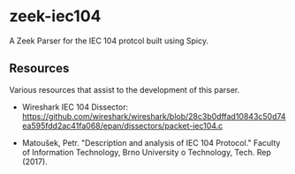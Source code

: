# zeek-iec104
A Zeek Parser for the IEC 104 protcol built using Spicy.

## Resources

Various resources that assist to the development of this parser.

* Wireshark IEC 104 Dissector: https://github.com/wireshark/wireshark/blob/28c3b0dffad10843c50d74ea595fdd2ac41fa068/epan/dissectors/packet-iec104.c

* Matoušek, Petr. "Description and analysis of IEC 104 Protocol." Faculty of Information Technology, Brno University o Technology, Tech. Rep (2017).
